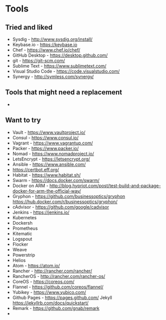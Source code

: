 # Tools

## Tried and liked
* Sysdig - http://www.sysdig.org/install/
* Keybase.io - https://keybase.io
* Chef - https://www.chef.io/chef/
* GitHub Desktop - https://desktop.github.com/
* git - https://git-scm.com/
* Sublime Text - https://www.sublimetext.com/
* Visual Studio Code - https://code.visualstudio.com/
* Synergy - http://symless.com/synergy/

## Tools that might need a replacement
* 

## Want to try
* Vault - https://www.vaultproject.io/
* Consul - https://www.consul.io/
* Vagrant - https://www.vagrantup.com/
* Packer - https://www.packer.io/
* Nomad - https://www.nomadproject.io/
* LetsEncrypt - https://letsencrypt.org/
* Ansible - https://www.ansible.com/
* https://certbot.eff.org/
* Habitat - https://www.habitat.sh/
* Swarm - https://docs.docker.com/swarm/
* Docker on ARM - http://blog.hypriot.com/post/test-build-and-package-docker-for-arm-the-official-way/
* Gryphon - https://github.com/businessoptics/gryphon https://hub.docker.com/r/businessoptics/gryphon/
* cAdvisor - https://github.com/google/cadvisor
* Jenkins - https://jenkins.io/
* Kubernetes
* Dockersh
* Prometheus
* Kitematic
* Logspout
* Flocker
* Weave
* Powerstrip
* Helios
* Atom - https://atom.io/
* Rancher - http://rancher.com/rancher/
* RancherOS - http://rancher.com/rancher-os/
* CoreOS - https://coreos.com/
* Flannel - https://github.com/coreos/flannel/
* Yubikey - https://www.yubico.com/
* Github Pages - https://pages.github.com/ Jekyll https://jekyllrb.com/docs/quickstart/
* Remark - https://github.com/gnab/remark
* 
